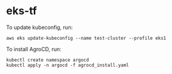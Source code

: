# eks-tf

To update kubeconfig, run:

```
aws eks update-kubeconfig --name test-cluster --profile eks1
```

To install AgroCD, run:

```
kubectl create namespace argocd
kubectl apply -n argocd -f agrocd_install.yaml
```
